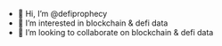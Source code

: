 - 👋 Hi, I’m @defiprophecy
- 👀 I’m interested in blockchain & defi data
- 💞️ I’m looking to collaborate on blockchain & defi data
